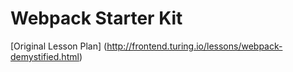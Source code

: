 # Webpack Starter Kit

[Original Lesson Plan] (http://frontend.turing.io/lessons/webpack-demystified.html)
